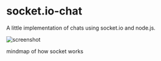 # socket.io-chat

A little implementation of chats using socket.io and node.js.

![screenshot](https://github.com/maiko750/socket.io-chat/assets/65032735/667f6619-ea6d-40a5-a533-968615035859)

mindmap of how socket works

